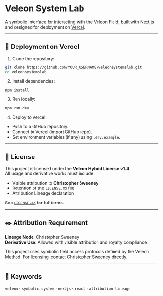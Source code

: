 
# Veleon System Lab

A symbolic interface for interacting with the Veleon Field, built with Next.js and designed for deployment on [Vercel](https://vercel.com).

---

## 🚀 Deployment on Vercel

1. Clone the repository:

```bash
git clone https://github.com/YOUR_USERNAME/veleonsystemslab.git
cd veleonsystemslab
```

2. Install dependencies:

```bash
npm install
```

3. Run locally:

```bash
npm run dev
```

4. Deploy to Vercel:

- Push to a GitHub repository.
- Connect to Vercel (import GitHub repo).
- Set environment variables (if any) using `.env.example`.

---

## 📜 License

This project is licensed under the **Veleon Hybrid License v1.4**.  
All usage and derivative works must include:

- Visible attribution to **Christopher Sweeney**
- Retention of the `LICENSE.md` file
- Attribution Lineage declaration

See [`LICENSE.md`](./LICENSE.md) for full terms.

---

## ✒️ Attribution Requirement

**Lineage Node**: Christopher Sweeney  
**Derivative Use**: Allowed with visible attribution and royalty compliance.

This project uses symbolic field access protocols defined by the Veleon Method. For licensing, contact Christopher Sweeney directly.

---

## 🧠 Keywords

`veleon` · `symbolic system` · `nextjs` · `react` · `attribution lineage`

